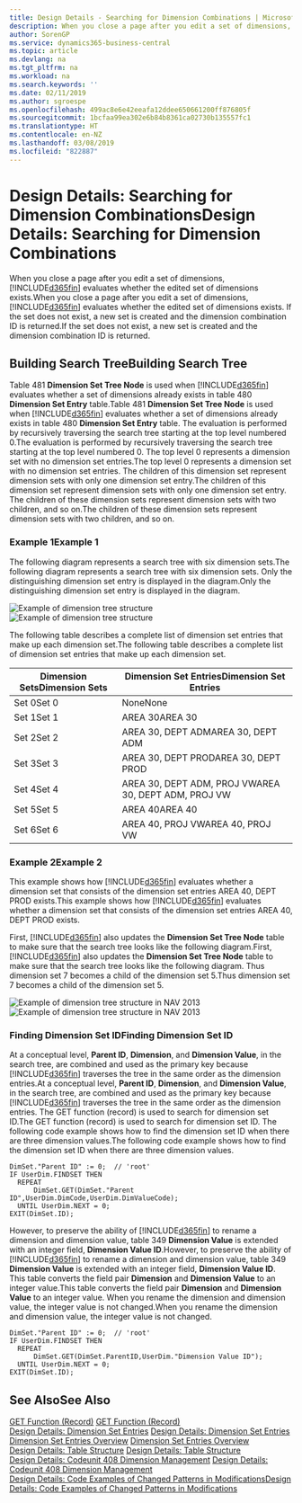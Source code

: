 ```yaml
---
title: Design Details - Searching for Dimension Combinations | Microsoft Docs
description: When you close a page after you edit a set of dimensions, Business Central evaluates whether the edited set of dimensions exists. If the set does not exist, a new set is created and the dimension combination ID is returned.
author: SorenGP
ms.service: dynamics365-business-central
ms.topic: article
ms.devlang: na
ms.tgt_pltfrm: na
ms.workload: na
ms.search.keywords: ''
ms.date: 02/11/2019
ms.author: sgroespe
ms.openlocfilehash: 499ac8e6e42eeafa12ddee650661200ff876805f
ms.sourcegitcommit: 1bcfaa99ea302e6b84b8361ca02730b135557fc1
ms.translationtype: HT
ms.contentlocale: en-NZ
ms.lasthandoff: 03/08/2019
ms.locfileid: "822887"
---
```

# <a name="design-details-searching-for-dimension-combinations"></a><span data-ttu-id="40038-104">Design Details: Searching for Dimension Combinations</span><span class="sxs-lookup"><span data-stu-id="40038-104">Design Details: Searching for Dimension Combinations</span></span>
<span data-ttu-id="40038-105">When you close a page after you edit a set of dimensions, [!INCLUDE[d365fin](includes/d365fin_md.md)] evaluates whether the edited set of dimensions exists.</span><span class="sxs-lookup"><span data-stu-id="40038-105">When you close a page after you edit a set of dimensions, [!INCLUDE[d365fin](includes/d365fin_md.md)] evaluates whether the edited set of dimensions exists.</span></span> <span data-ttu-id="40038-106">If the set does not exist, a new set is created and the dimension combination ID is returned.</span><span class="sxs-lookup"><span data-stu-id="40038-106">If the set does not exist, a new set is created and the dimension combination ID is returned.</span></span>  

## <a name="building-search-tree"></a><span data-ttu-id="40038-107">Building Search Tree</span><span class="sxs-lookup"><span data-stu-id="40038-107">Building Search Tree</span></span>  
 <span data-ttu-id="40038-108">Table 481 **Dimension Set Tree Node** is used when [!INCLUDE[d365fin](includes/d365fin_md.md)] evaluates whether a set of dimensions already exists in table 480 **Dimension Set Entry** table.</span><span class="sxs-lookup"><span data-stu-id="40038-108">Table 481 **Dimension Set Tree Node** is used when [!INCLUDE[d365fin](includes/d365fin_md.md)] evaluates whether a set of dimensions already exists in table 480 **Dimension Set Entry** table.</span></span> <span data-ttu-id="40038-109">The evaluation is performed by recursively traversing the search tree starting at the top level numbered 0.</span><span class="sxs-lookup"><span data-stu-id="40038-109">The evaluation is performed by recursively traversing the search tree starting at the top level numbered 0.</span></span> <span data-ttu-id="40038-110">The top level 0 represents a dimension set with no dimension set entries.</span><span class="sxs-lookup"><span data-stu-id="40038-110">The top level 0 represents a dimension set with no dimension set entries.</span></span> <span data-ttu-id="40038-111">The children of this dimension set represent dimension sets with only one dimension set entry.</span><span class="sxs-lookup"><span data-stu-id="40038-111">The children of this dimension set represent dimension sets with only one dimension set entry.</span></span> <span data-ttu-id="40038-112">The children of these dimension sets represent dimension sets with two children, and so on.</span><span class="sxs-lookup"><span data-stu-id="40038-112">The children of these dimension sets represent dimension sets with two children, and so on.</span></span>  

### <a name="example-1"></a><span data-ttu-id="40038-113">Example 1</span><span class="sxs-lookup"><span data-stu-id="40038-113">Example 1</span></span>  
 <span data-ttu-id="40038-114">The following diagram represents a search tree with six dimension sets.</span><span class="sxs-lookup"><span data-stu-id="40038-114">The following diagram represents a search tree with six dimension sets.</span></span> <span data-ttu-id="40038-115">Only the distinguishing dimension set entry is displayed in the diagram.</span><span class="sxs-lookup"><span data-stu-id="40038-115">Only the distinguishing dimension set entry is displayed in the diagram.</span></span>  

 <span data-ttu-id="40038-116">![Example of dimension tree structure](media/nav2013_dimension_tree.png "Example of dimension tree structure")</span><span class="sxs-lookup"><span data-stu-id="40038-116">![Example of dimension tree structure](media/nav2013_dimension_tree.png "Example of dimension tree structure")</span></span>  

 <span data-ttu-id="40038-117">The following table describes a complete list of dimension set entries that make up each dimension set.</span><span class="sxs-lookup"><span data-stu-id="40038-117">The following table describes a complete list of dimension set entries that make up each dimension set.</span></span>  

|<span data-ttu-id="40038-118">Dimension Sets</span><span class="sxs-lookup"><span data-stu-id="40038-118">Dimension Sets</span></span>|<span data-ttu-id="40038-119">Dimension Set Entries</span><span class="sxs-lookup"><span data-stu-id="40038-119">Dimension Set Entries</span></span>|  
|--------------------|---------------------------|  
|<span data-ttu-id="40038-120">Set 0</span><span class="sxs-lookup"><span data-stu-id="40038-120">Set 0</span></span>|<span data-ttu-id="40038-121">None</span><span class="sxs-lookup"><span data-stu-id="40038-121">None</span></span>|  
|<span data-ttu-id="40038-122">Set 1</span><span class="sxs-lookup"><span data-stu-id="40038-122">Set 1</span></span>|<span data-ttu-id="40038-123">AREA 30</span><span class="sxs-lookup"><span data-stu-id="40038-123">AREA 30</span></span>|  
|<span data-ttu-id="40038-124">Set 2</span><span class="sxs-lookup"><span data-stu-id="40038-124">Set 2</span></span>|<span data-ttu-id="40038-125">AREA 30, DEPT ADM</span><span class="sxs-lookup"><span data-stu-id="40038-125">AREA 30, DEPT ADM</span></span>|  
|<span data-ttu-id="40038-126">Set 3</span><span class="sxs-lookup"><span data-stu-id="40038-126">Set 3</span></span>|<span data-ttu-id="40038-127">AREA 30, DEPT PROD</span><span class="sxs-lookup"><span data-stu-id="40038-127">AREA 30, DEPT PROD</span></span>|  
|<span data-ttu-id="40038-128">Set 4</span><span class="sxs-lookup"><span data-stu-id="40038-128">Set 4</span></span>|<span data-ttu-id="40038-129">AREA 30, DEPT ADM, PROJ VW</span><span class="sxs-lookup"><span data-stu-id="40038-129">AREA 30, DEPT ADM, PROJ VW</span></span>|  
|<span data-ttu-id="40038-130">Set 5</span><span class="sxs-lookup"><span data-stu-id="40038-130">Set 5</span></span>|<span data-ttu-id="40038-131">AREA 40</span><span class="sxs-lookup"><span data-stu-id="40038-131">AREA 40</span></span>|  
|<span data-ttu-id="40038-132">Set 6</span><span class="sxs-lookup"><span data-stu-id="40038-132">Set 6</span></span>|<span data-ttu-id="40038-133">AREA 40, PROJ VW</span><span class="sxs-lookup"><span data-stu-id="40038-133">AREA 40, PROJ VW</span></span>|  

### <a name="example-2"></a><span data-ttu-id="40038-134">Example 2</span><span class="sxs-lookup"><span data-stu-id="40038-134">Example 2</span></span>  
 <span data-ttu-id="40038-135">This example shows how [!INCLUDE[d365fin](includes/d365fin_md.md)] evaluates whether a dimension set that consists of the dimension set entries AREA 40, DEPT PROD exists.</span><span class="sxs-lookup"><span data-stu-id="40038-135">This example shows how [!INCLUDE[d365fin](includes/d365fin_md.md)] evaluates whether a dimension set that consists of the dimension set entries AREA 40, DEPT PROD exists.</span></span>  

 <span data-ttu-id="40038-136">First, [!INCLUDE[d365fin](includes/d365fin_md.md)] also updates the **Dimension Set Tree Node** table to make sure that the search tree looks like the following diagram.</span><span class="sxs-lookup"><span data-stu-id="40038-136">First, [!INCLUDE[d365fin](includes/d365fin_md.md)] also updates the **Dimension Set Tree Node** table to make sure that the search tree looks like the following diagram.</span></span> <span data-ttu-id="40038-137">Thus dimension set 7 becomes a child of the dimension set 5.</span><span class="sxs-lookup"><span data-stu-id="40038-137">Thus dimension set 7 becomes a child of the dimension set 5.</span></span>  

 <span data-ttu-id="40038-138">![Example of dimension tree structure in NAV 2013](media/nav2013_dimension_tree_example2.png "Example of dimension tree structure in NAV 2013")</span><span class="sxs-lookup"><span data-stu-id="40038-138">![Example of dimension tree structure in NAV 2013](media/nav2013_dimension_tree_example2.png "Example of dimension tree structure in NAV 2013")</span></span>  

### <a name="finding-dimension-set-id"></a><span data-ttu-id="40038-139">Finding Dimension Set ID</span><span class="sxs-lookup"><span data-stu-id="40038-139">Finding Dimension Set ID</span></span>  
 <span data-ttu-id="40038-140">At a conceptual level, **Parent ID**, **Dimension**, and **Dimension Value**, in the search tree, are combined and used as the primary key because [!INCLUDE[d365fin](includes/d365fin_md.md)] traverses the tree in the same order as the dimension entries.</span><span class="sxs-lookup"><span data-stu-id="40038-140">At a conceptual level, **Parent ID**, **Dimension**, and **Dimension Value**, in the search tree, are combined and used as the primary key because [!INCLUDE[d365fin](includes/d365fin_md.md)] traverses the tree in the same order as the dimension entries.</span></span> <span data-ttu-id="40038-141">The GET function (record) is used to search for dimension set ID.</span><span class="sxs-lookup"><span data-stu-id="40038-141">The GET function (record) is used to search for dimension set ID.</span></span> <span data-ttu-id="40038-142">The following code example shows how to find the dimension set ID when there are three dimension values.</span><span class="sxs-lookup"><span data-stu-id="40038-142">The following code example shows how to find the dimension set ID when there are three dimension values.</span></span>  

```  
DimSet."Parent ID" := 0;  // 'root'  
IF UserDim.FINDSET THEN  
  REPEAT  
      DimSet.GET(DimSet."Parent ID",UserDim.DimCode,UserDim.DimValueCode);  
  UNTIL UserDim.NEXT = 0;  
EXIT(DimSet.ID);  

```  

 <span data-ttu-id="40038-143">However, to preserve the ability of [!INCLUDE[d365fin](includes/d365fin_md.md)] to rename a dimension and dimension value, table 349 **Dimension Value** is extended with an integer field, **Dimension Value ID**.</span><span class="sxs-lookup"><span data-stu-id="40038-143">However, to preserve the ability of [!INCLUDE[d365fin](includes/d365fin_md.md)] to rename a dimension and dimension value, table 349 **Dimension Value** is extended with an integer field, **Dimension Value ID**.</span></span> <span data-ttu-id="40038-144">This table converts the field pair **Dimension** and **Dimension Value** to an integer value.</span><span class="sxs-lookup"><span data-stu-id="40038-144">This table converts the field pair **Dimension** and **Dimension Value** to an integer value.</span></span> <span data-ttu-id="40038-145">When you rename the dimension and dimension value, the integer value is not changed.</span><span class="sxs-lookup"><span data-stu-id="40038-145">When you rename the dimension and dimension value, the integer value is not changed.</span></span>  

```  
DimSet."Parent ID" := 0;  // 'root'  
IF UserDim.FINDSET THEN  
  REPEAT  
      DimSet.GET(DimSet.ParentID,UserDim."Dimension Value ID");  
  UNTIL UserDim.NEXT = 0;  
EXIT(DimSet.ID);  

```  

## <a name="see-also"></a><span data-ttu-id="40038-146">See Also</span><span class="sxs-lookup"><span data-stu-id="40038-146">See Also</span></span>  
 <span data-ttu-id="40038-147">[GET Function (Record)](/dynamics-nav/GET-Function--Record-)  </span><span class="sxs-lookup"><span data-stu-id="40038-147">[GET Function (Record)](/dynamics-nav/GET-Function--Record-)  </span></span>  
 <span data-ttu-id="40038-148">[Design Details: Dimension Set Entries](design-details-dimension-set-entries.md) </span><span class="sxs-lookup"><span data-stu-id="40038-148">[Design Details: Dimension Set Entries](design-details-dimension-set-entries.md) </span></span>  
 <span data-ttu-id="40038-149">[Dimension Set Entries Overview](design-details-dimension-set-entries-overview.md) </span><span class="sxs-lookup"><span data-stu-id="40038-149">[Dimension Set Entries Overview](design-details-dimension-set-entries-overview.md) </span></span>  
 <span data-ttu-id="40038-150">[Design Details: Table Structure](design-details-table-structure.md) </span><span class="sxs-lookup"><span data-stu-id="40038-150">[Design Details: Table Structure](design-details-table-structure.md) </span></span>  
 <span data-ttu-id="40038-151">[Design Details: Codeunit 408 Dimension Management](design-details-codeunit-408-dimension-management.md) </span><span class="sxs-lookup"><span data-stu-id="40038-151">[Design Details: Codeunit 408 Dimension Management](design-details-codeunit-408-dimension-management.md) </span></span>  
 [<span data-ttu-id="40038-152">Design Details: Code Examples of Changed Patterns in Modifications</span><span class="sxs-lookup"><span data-stu-id="40038-152">Design Details: Code Examples of Changed Patterns in Modifications</span></span>](design-details-code-examples-of-changed-patterns-in-modifications.md)
